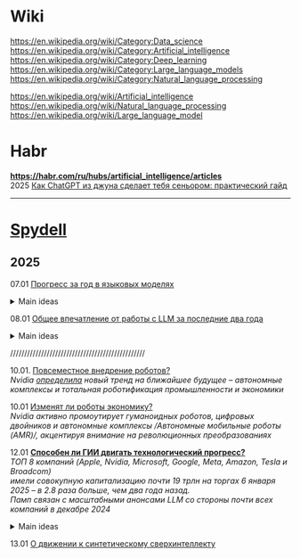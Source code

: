 # Wiki
https://en.wikipedia.org/wiki/Category:Data_science                    
https://en.wikipedia.org/wiki/Category:Artificial_intelligence                        
https://en.wikipedia.org/wiki/Category:Deep_learning                   
https://en.wikipedia.org/wiki/Category:Large_language_models                   
https://en.wikipedia.org/wiki/Category:Natural_language_processing                     

https://en.wikipedia.org/wiki/Artificial_intelligence              
https://en.wikipedia.org/wiki/Natural_language_processing                  
https://en.wikipedia.org/wiki/Large_language_model           

# Habr 
**https://habr.com/ru/hubs/artificial_intelligence/articles**                           
2025 [Как ChatGPT из джуна сделает тебя сеньором: практический гайд](https://habr.com/ru/articles/874846/)                      

- - -
# [Spydell](https://t.me/spydell_finance)
## 2025  
07.01 [Прогресс за год в языковых моделях](https://t.me/spydell_finance/6854)      
<details>
  <summary>Main ideas</summary>   
1.  ChatGPT o1: США, OpenAI, сентябрь 2024, контекстное окно 128 тыс токенов.
2.  Google Gemini 2 flash: США, Google, декабрь 2024, 2 млн токенов.
3.  Claude 3.5 Sonnet: США, Anthropic, октябрь 2024, 200 тыс токенов.
4.  Amazon Nova Pro: США, Amazon, декабрь 2024, 300 тыс токенов.
5.  Llama 3.3 70B: США, Meta Platforms, декабрь 2024, 128 тыс токенов.
6.  xAI Grok: США, xAI, ноябрь 2024, 8 тыс токенов.
7.  Phi-3 Medium: США, Microsoft, апрель 2024, 128 тыс токенов.
8.  Reka Flash: США, Reka AI, февраль 2024, 128 тыс токенов.
9.  Command R+: Канада, Cohere, апрель 2024, 128 тыс токенов.
10.  Mistral Large 2: Франция, Mistral AI, июль 2024, 128 тыс токенов.
11.  Qwen 2.5: Китай, Alibaba, декабрь 2024, 131 тыс токенов.
12.  DeepSeek V3: Китай, DeepSeek, декабрь 2024, 128 тыс токенов.
13.  Jamba 1.5 Large: Израиль, AI21 Labs, август 2024, 256 тыс токенов.
14.  YandexGPT 4: Россия, Яндекс, октябрь 2024 года, 32 тыс токенов.
15.  GigaChat: Россия, Сбербанк, май 2024, 32 тыс токенов.
16.  T-Pro: Россия, Т-банк, декабрь 2024, 8 тыс токенов.

Мой рейтинг самых мощных по совокупности факторов: 
- OpenAI o1, Claude 3.5 Sonnet, DeepSeek V3, Qwen 2.5 и Google Gemini 2 flash.
- Примерно сопоставимы плюс-минус во втором эшелоне: Llama 3.3 70B, Amazon Nova Pro и Mistral Large 2. 
- Все остальные в третьем эшелоне с учетом достаточно слабой модели от Илона Маска.

LLM от Google на протяжении всего 2024 были полным дерьмом, но относительный прогресс наступил только в сентябре с внедрением обновленной модели Gemini 1.5 pro и закрепление успеха в декабре с Gemini 2 flash.

Очень удивили китайцы (DeepSeek V3 и Qwen 2.5) – вполне тянут на открытие года и самый значимый прогресс. 
DeepSeek V3 уже точно сильнее GPT-4o, но уступает последней модификации GPT o1.

OpenAI пока вне конкуренции по совокупности факторов, но разрыв уже не такой значительный, как в 2023 (была целая пропасть) и даже, как в середине 2024. 

В декабре 2024 вышло очень много обновлений LLM и даже изначально слабая и вечно отстающая Llama смогла сократить отставание с модификацией 3.3 70b, показывая неплохие результаты. В начале 2025 будет модификация 3.3 405b, которая закрепит успех. Также ожидается релиз полной версии Gemini 2, Open AI o3 и Claude 4.0.

Нет универсальной LLM, здесь скорее правильно говорить о комбинациях под конкретные задачи. 
Например, с текстом хорошо работает Claude 3.5 Sonnet, а с математическими вычислениями сейчас в лидерах OpenAI, DeepSeek и Google.

Удалось ли мне что-либо из представленных LLM внедрить в свои рабочие проекты? НЕТ! Не удалось.

Количество ошибок настолько критически высоко. 
Время и ресурсы, затраченные на коррекцию ошибок, перекрывают любую потенциальную выгоду. 
Ни одна из моделей не пригодна для научно-исследовательских проектов в данный момент.
</details>

08.01 [Общее впечатление от работы с LLM за последние два года](https://t.me/spydell_finance/6855)              
<details>
  <summary>Main ideas</summary>   
🔘LLM очень полезны для неструктурированных массивов данных, для категоризации/каталогизации неструктурированных наборов данных в разных форматах. 

🔘LLM могут быть применимы для генерации отчетов по шаблонам.

🔘LLM более, чем полезны для формирования гранд нарратива в огромных массивах текстовой информации. 

*Автоматический анализ новостного потока – хорошая идея и уже технически реализуема, но на практике пока нет*

Как экспертная система ГИИ очень слаб. 
*Сейчас все LLM генерируют низкое качество «экспертного контента*

Где применимы LLM в научной среде? 
Очень ограниченные локальные задачи с точки зрения помощи в программировании, решении математических и статистических задач, 
помощь в адаптации информационных комплексов на уровне проводника по мануалам. 

Еще неплохой потенциал есть в умном поиске информации в сети, хотя сейчас реализация на 4 из 10.
</details>

////////////////////////////////////////////////

10.01. [Повсеместное внедрение роботов?](https://t.me/spydell_finance/6862)      
*Nvidia [определила](https://t.me/spydell_finance/6857) новый тренд на ближайшее будущее – автономные комплексы и тотальная роботификация промышленности и экономики*

10.01 [Изменят ли роботы экономику?](https://t.me/spydell_finance/6863)                
*Nvidia активно промоутирует гуманоидных роботов, цифровых двойников и автономные комплексы /Автономные мобильные роботы (AMR)/, акцентируя внимание на революционных преобразованиях*          

12.01 **[Способен ли ГИИ двигать технологический прогресс?](https://t.me/spydell_finance/6867)**                              
*ТОП 8 компаний (Apple, Nvidia, Microsoft, Google, Meta, Amazon, Tesla и Broadcom)                                  
имели совокупную капитализацию почти 19 трлн на торгах 6 января 2025 – в 2.8 раза больше, чем два года назад.                   
Памп связан с масштабными анонсами LLM со стороны почти всех компаний в декабре 2024*                          
<details>
  <summary>Main ideas</summary>   
ГИИ генерируют ответы, включая результаты математических операций, опираясь на вероятностные связи между токенами, сформированные в процессе обучения и иерархию внедренных весов. 

Это означает, что при решении математических или любых других точных задач модель полагается на распознанные в обучающих данных паттерны, а не на выполнение явных расчетных вычислений.

Это можно представить как комбинацию:

1.  Распознавания математической задачи и её структуры
2.  Применения выученных математических правил и закономерностей
3.  Генерации ответа на основе этих правил.

🔘Поскольку ГИИ не выполняют прямые вычисления, их ответы на вопросы, связанные с расчетами, могут быть неточными, особенно для сложных или нестандартных задач. Это касается любых задач (не только в физике, математике, программировании, химии, биологии и других точных науках), но и по юриспруденции, экономике и т.д.

🔘ГИИ работает в рамках обученной модели и не может выйти за пределы базовых принципов, на которых он обучен. 

🔘ГИИ не обладает истинным пониманием причинно-следственных связей, не способен выстраивать сложные и многоуровневые динамические связи и иерархические модели.

🔘Эффективность ИИ напрямую связана с качеством данных, на которых он обучен. Некачественные, ошибочные данные и/или синтетические данные, сгенерированных самой LLM при изначально ошибочных интерпретациях, создают неконтролируемую эскалацию неэффективности LLM.

🔘ГИИ не обладает контекстной гибкостью и не может адаптивно менять стратегии решения задач в зависимости от меняющихся внешних условий, которые не были представлены в обучающих данных.

🔘ГИИ ограничен в понимании неоднозначности и неопределенности - он стремится найти наиболее вероятный ответ на основе обучающих данных, но затрудняется в работе с принципиально неопределенными ситуациями, где требуется истинное понимание контекста.

🔘ГИИ не способен к подлинной абстракции и концептуализации - он оперирует паттернами и корреляциями, но не может создавать принципиально новые абстрактные концепции или категории мышления - его "творческие" решения всегда являются рекомбинацией существующих элементов из обучающих данных, без создания принципиально новых смыслов.

Способен ли ГИИ существенно двигать технологический прогресс? Не уверен, но я точно знаю и полностью уверен, что LLM станут отличным помощником и дополнением к существующим инструментам, помогая технологическому прогрессу.
</details>

13.01 [О движении к синтетическому сверхинтеллекту](https://t.me/spydell_finance/6868)              


